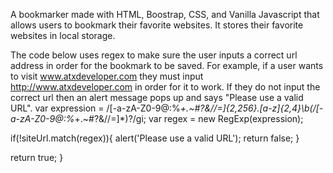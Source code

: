 A bookmarker made with HTML, Boostrap, CSS, and Vanilla Javascript that allows users to bookmark their favorite websites. It stores their favorite websites in local storage. 


The code below uses regex to make sure the user inputs a correct url address in order for the bookmark to be saved. For example, if a user wants to visit www.atxdeveloper.com they must input http://www.atxdeveloper.com in order for it to work. If they do not input the correct url then an alert message pops up and says "Please use a valid URL".
  var expression = /[-a-zA-Z0-9@:%_\+.~#?&//=]{2,256}\.[a-z]{2,4}\b(\/[-a-zA-Z0-9@:%_\+.~#?&//=]*)?/gi;
  var regex = new RegExp(expression);

  if(!siteUrl.match(regex)){
    alert('Please use a valid URL');
    return false;
  }

  return true;
}
